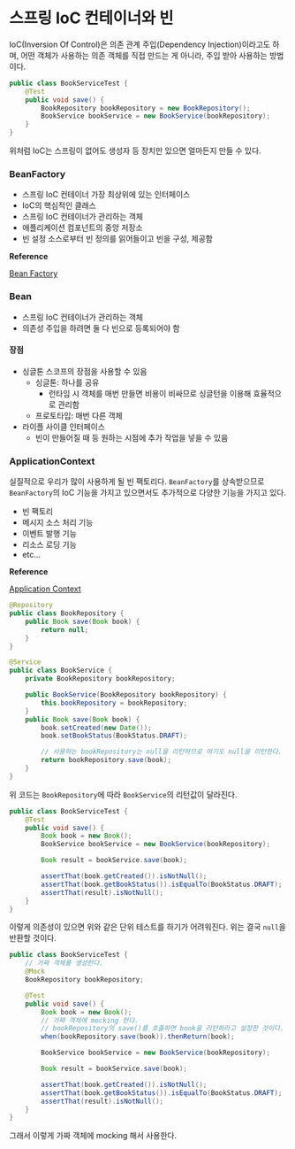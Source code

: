 # 스프링 IoC 컨테이너와 빈

IoC(Inversion Of Control)은 의존 관계 주입(Dependency Injection)이라고도 하며, 어떤 객체가 사용하는 의존 객체를 직접 만드는 게 아니라, 주입 받아 사용하는 방법이다.

```java
public class BookServiceTest {
    @Test
    public void save() {
        BookRepository bookRepository = new BookRepository();
        BookService bookService = new BookService(bookRepository);
    }
}
```

위처럼 IoC는 스프링이 없어도 생성자 등 장치만 있으면 얼마든지 만들 수 있다. 

### BeanFactory

- 스프링 IoC 컨테이너 가장 최상위에 있는 인터페이스
- IoC의 핵심적인 클래스
- 스프링 IoC 컨테이너가 관리하는 객체
- 애플리케이션 컴포넌트의 중앙 저장소
- 빈 설정 소스로부터 빈 정의를 읽어들이고 빈을 구성, 제공함

**Reference**

[Bean Factory](https://docs.spring.io/spring-framework/docs/5.0.8.RELEASE/javadoc-api/org/springframework/beans/factory/BeanFactory.html)

### Bean

- 스프링 IoC 컨테이너가 관리하는 객체
- 의존성 주입을 하려면 둘 다 빈으로 등록되어야 함

#### 장점

- 싱글톤 스코프의 장점을 사용할 수 있음
    - 싱글톤: 하나를 공유
        - 런타임 시 객체를 매번 만들면 비용이 비싸므로 싱글턴을 이용해 효율적으로 관리함
    - 프로토타입: 매번 다른 객체
- 라이플 사이클 인터페이스
    - 빈이 만들어질 때 등 원하는 시점에 추가 작업을 넣을 수 있음

### ApplicationContext

실질적으로 우리가 많이 사용하게 될 빈 팩토리다. `BeanFactory`를 상속받으므로 `BeanFactory`의 IoC 기능을 가지고 있으면서도 추가적으로 다양한 기능을 가지고 있다.

- 빈 팩토리
- 메시지 소스 처리 기능
- 이벤트 발행 기능
- 리소스 로딩 기능
- etc...

**Reference**

[Application Context](https://docs.spring.io/spring-framework/docs/5.0.8.RELEASE/javadoc-api/org/springframework/context/ApplicationContext.html)

```java
@Repository
public class BookRepository {
    public Book save(Book book) {
        return null;
    }
}

@Service
public class BookService {
    private BookRepository bookRepository;

    public BookService(BookRepository bookRepository) {
        this.bookRepository = bookRepository;
    }
    public Book save(Book book) {
        book.setCreated(new Date());
        book.setBookStatus(BookStatus.DRAFT);

        // 사용하는 bookRepository는 null을 리턴하므로 여기도 null을 리턴한다.
        return bookRepository.save(book);
    }
}
```

위 코드는 `BookRepository`에 따라 `BookService`의 리턴값이 달라진다.

```java
public class BookServiceTest {
    @Test
    public void save() {
        Book book = new Book();
        BookService bookService = new BookService(bookRepository);

        Book result = bookService.save(book);

        assertThat(book.getCreated()).isNotNull();
        assertThat(book.getBookStatus()).isEqualTo(BookStatus.DRAFT);
        assertThat(result).isNotNull();
    }
}
```

이렇게 의존성이 있으면 위와 같은 단위 테스트를 하기가 어려워진다. 위는 결국 `null`을 반환할 것이다.

```java
public class BookServiceTest {
    // 가짜 객체를 생성한다.
    @Mock
    BookRepository bookRepository;

    @Test
    public void save() {
        Book book = new Book();
        // 가짜 객체에 mocking 한다.
        // bookRepository의 save()를 호출하면 book을 리턴하라고 설정한 것이다.
        when(bookRepository.save(book)).thenReturn(book);

        BookService bookService = new BookService(bookRepository);

        Book result = bookService.save(book);

        assertThat(book.getCreated()).isNotNull();
        assertThat(book.getBookStatus()).isEqualTo(BookStatus.DRAFT);
        assertThat(result).isNotNull();
    }
}
```

그래서 이렇게 가짜 객체에 mocking 해서 사용한다.